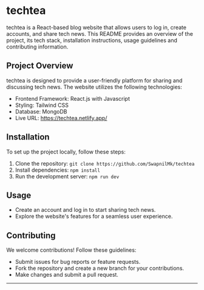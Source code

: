 # techtea

techtea is a React-based blog website that allows users to log in, create accounts, and share tech news. This README provides an overview of the project, its tech stack, installation instructions, usage guidelines and contributing information.

## Project Overview

techtea is designed to provide a user-friendly platform for sharing and discussing tech news. The website utilizes the following technologies:

- Frontend Framework: React.js with Javascript
- Styling: Tailwind CSS
- Database: MongoDB
- Live URL: https://techtea.netlify.app/

## Installation

To set up the project locally, follow these steps:

1. Clone the repository: `git clone https://github.com/SwapnilMk/techtea`
2. Install dependencies: `npm install`
3. Run the development server: `npm run dev`

## Usage

- Create an account and log in to start sharing tech news.
- Explore the website's features for a seamless user experience.

## Contributing

We welcome contributions! Follow these guidelines:

- Submit issues for bug reports or feature requests.
- Fork the repository and create a new branch for your contributions.
- Make changes and submit a pull request.


---
